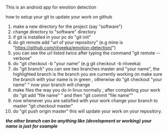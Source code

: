 This is an android app for emotion detection


how to setup your git to update your work on github

1) make a new directory for the project (say "software")
2) change directory to "software" directory
3) if git is installed in your pc do "git init" 
4) do git remote add "url of your repository" (e.g mine is "https://github.com/ritveeka/emotion-detection/")
5) you can see the url listed twice after typing the command "git remote --verbose"
6) do "git checkout -b "your name" (e.g git checkout -b ritveeka) 
7) do "git branch" you can see two branches master and "your name", the highlighted branch is the branch you are currently working on 
   make sure the branch with your name is in green , otherwise do "git checkout "your name" " now your branch will change 
8) make files the way you do in linux normally , after completing your work do "git add "file name" " and then "git commit "file name"" 
9) now whenever you are satisfied with your work change your branch to master "git checkout master" 
10) do "git push origin master" this will update your work on your repository.

***the other branch can be anything like (development or working) your name is just for example***
